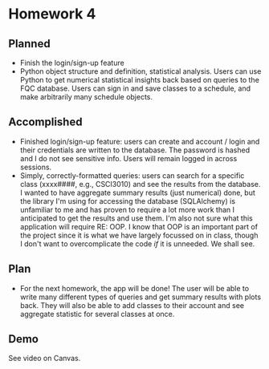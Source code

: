 # Homework 4

## Planned

* Finish the login/sign-up feature
* Python object structure and definition, statistical analysis. Users can use Python to get numerical statistical insights back based on queries to the FQC database. Users can sign in and save classes to a schedule, and make arbitrarily many schedule objects.

## Accomplished

* Finished login/sign-up feature: users can create and account / login and their credentials are written to the database. The password is hashed and I do not see sensitive info. Users will remain logged in across sessions.
* Simply, correctly-formatted queries: users can search for a specific class (xxxx####, e.g., CSCI3010) and see the results from the database. I wanted to have aggregate summary results (just numerical) done, but the library I'm using for accessing the database (SQLAlchemy) is unfamiliar to me and has proven to require a lot more work than I anticipated to get the results and use them. I'm also not sure what this application will require RE: OOP. I know that OOP is an important part of the project since it is what we have largely focussed on in class, though I don't want to overcomplicate the code *if* it is unneeded. We shall see.

## Plan

* For the next homework, the app will be done! The user will be able to write many different types of queries and get summary results with plots back. They will also be able to add classes to their account and see aggregate statistic for several classes at once.

## Demo

See video on Canvas.
